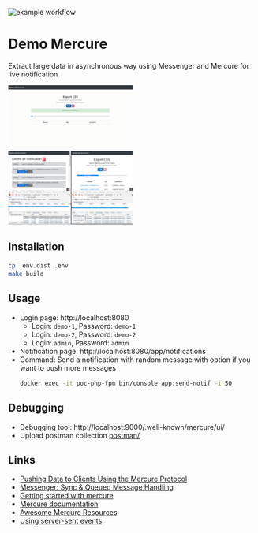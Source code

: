 ![example workflow](https://github.com/sfinx13/poc-mercure-messenger/actions/workflows/ci.yaml/badge.svg)

# Demo Mercure

Extract large data in asynchronous way using Messenger and Mercure for live notification

<img style="width:50%" src="doc/demo_mercure_messenger.gif" alt="Demo mercure messenger">
<img style="width:50%" src="doc/demo_mercure.png" alt="Demo mercure">

## Installation

```bash
cp .env.dist .env
make build
```

## Usage

* Login page: http://localhost:8080
    * Login: `demo-1`, Password: `demo-1`
    * Login: `demo-2`, Password: `demo-2`
    * Login: `admin`, Password: `admin`
* Notification page: http://localhost:8080/app/notifications
* Command: Send a notification with random message with option if you want to push more messages
    ```bash
    docker exec -it poc-php-fpm bin/console app:send-notif -i 50
    ```

## Debugging

* Debugging tool: http://localhost:9000/.well-known/mercure/ui/
* Upload postman collection [postman/](postman/)

## Links
* [Pushing Data to Clients Using the Mercure Protocol](https://symfony.com/doc/current/mercure.html)
* [Messenger: Sync & Queued Message Handling](https://symfony.com/doc/current/messenger.html)
* [Getting started with mercure](https://mercure.rocks/docs/getting-started)
* [Mercure documentation](https://mercure.rocks/docs)
* [Awesome Mercure Resources](https://mercure.rocks/docs/ecosystem/awesome)
* [Using server-sent events](https://developer.mozilla.org/en-US/docs/Web/API/Server-sent_events/Using_server-sent_events)
